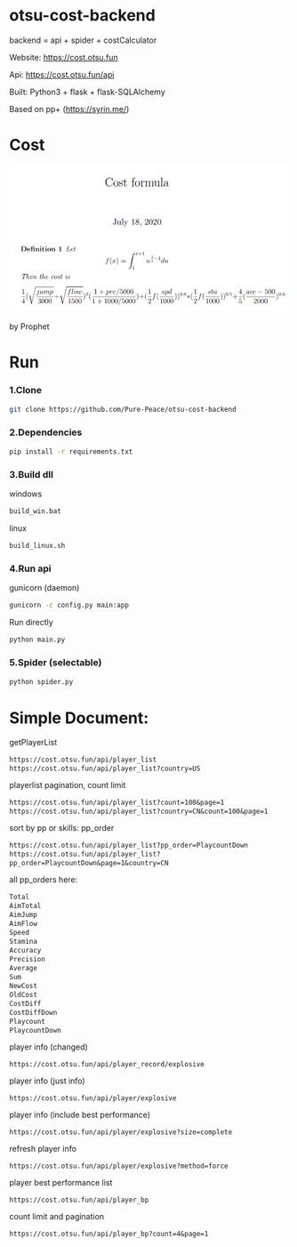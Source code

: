 # otsu-cost-backend
backend = api + spider + costCalculator

Website: https://cost.otsu.fun

Api: https://cost.otsu.fun/api

Built: Python3 + flask + flask-SQLAlchemy

Based on pp+ (https://syrin.me/)


# Cost

![png](https://github.com/Pure-Peace/otsu-cost-backend/blob/master/cost-fomula.png)

by Prophet



# Run

### 1.Clone

```bash
git clone https://github.com/Pure-Peace/otsu-cost-backend
```

### 2.Dependencies

```bash
pip install -r requirements.txt
```

### 3.Build dll

windows
```bash
build_win.bat
```

linux
```bash
build_linux.sh
```

### 4.Run api


gunicorn (daemon)

```bash
gunicorn -c config.py main:app
```

Run directly

```bash
python main.py
```

### 5.Spider (selectable)

```bash
python spider.py
```


# Simple Document:

getPlayerList

```
https://cost.otsu.fun/api/player_list
https://cost.otsu.fun/api/player_list?country=US
```

playerlist pagination, count limit

```
https://cost.otsu.fun/api/player_list?count=100&page=1
https://cost.otsu.fun/api/player_list?country=CN&count=100&page=1
```

sort by pp or skills: pp_order

```
https://cost.otsu.fun/api/player_list?pp_order=PlaycountDown
https://cost.otsu.fun/api/player_list?pp_order=PlaycountDown&page=1&country=CN
```

all pp_orders here:
```
Total
AimTotal
AimJump
AimFlow
Speed
Stamina
Accuracy
Precision
Average
Sum
NewCost
OldCost
CostDiff
CostDiffDown
Playcount
PlaycountDown
```



player info (changed)

```
https://cost.otsu.fun/api/player_record/explosive
```

player info (just info)

```
https://cost.otsu.fun/api/player/explosive
```

player info (include best performance)

```
https://cost.otsu.fun/api/player/explosive?size=complete
```


refresh player info

```
https://cost.otsu.fun/api/player/explosive?method=force
```


player best performance list

```
https://cost.otsu.fun/api/player_bp
```

count limit and pagination

```
https://cost.otsu.fun/api/player_bp?count=4&page=1
```
